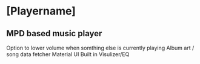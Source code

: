 # [Playername]

## MPD based music player

Option to lower volume when somthing else is currently playing
Album art / song data fetcher
Material UI
Built in Visulizer/EQ
